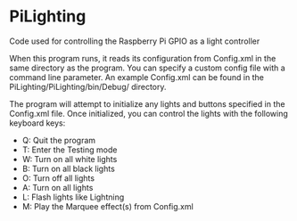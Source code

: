# PiLighting
Code used for controlling the Raspberry Pi GPIO as a light controller

When this program runs, it reads its configuration from Config.xml in the same directory as the program. 
You can specify a custom config file with a command line parameter. 
An example Config.xml can be found in the PiLighting/PiLighting/bin/Debug/ directory. 

The program will attempt to initialize any lights and buttons specified in the Config.xml file. 
Once initialized, you can control the lights with the following keyboard keys:

- Q: Quit the program
- T: Enter the Testing mode
- W: Turn on all white lights
- B: Turn on all black lights
- O: Turn off all lights
- A: Turn on all lights
- L: Flash lights like Lightning
- M: Play the Marquee effect(s) from Config.xml
